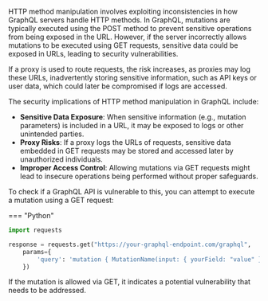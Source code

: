 HTTP method manipulation involves exploiting inconsistencies in how GraphQL servers handle HTTP methods. In GraphQL, mutations are typically executed using the POST method to prevent sensitive operations from being exposed in the URL. However, if the server incorrectly allows mutations to be executed using GET requests, sensitive data could be exposed in URLs, leading to security vulnerabilities.

If a proxy is used to route requests, the risk increases, as proxies may log these URLs, inadvertently storing sensitive information, such as API keys or user data, which could later be compromised if logs are accessed.

The security implications of HTTP method manipulation in GraphQL include:

- **Sensitive Data Exposure**: When sensitive information (e.g., mutation parameters) is included in a URL, it may be exposed to logs or other unintended parties.
- **Proxy Risks**: If a proxy logs the URLs of requests, sensitive data embedded in GET requests may be stored and accessed later by unauthorized individuals.
- **Improper Access Control**: Allowing mutations via GET requests might lead to insecure operations being performed without proper safeguards.

To check if a GraphQL API is vulnerable to this, you can attempt to execute a mutation using a GET request:

=== "Python"
  ```python
  import requests

  response = requests.get("https://your-graphql-endpoint.com/graphql", 
      params={
          'query': 'mutation { MutationName(input: { yourField: "value" }) { resultField } }'
      })
  ```

If the mutation is allowed via GET, it indicates a potential vulnerability that needs to be addressed.